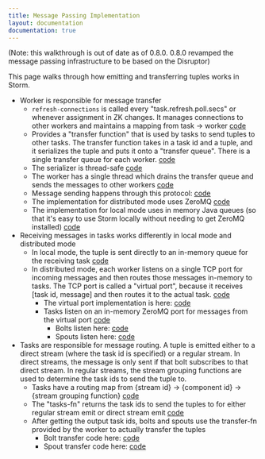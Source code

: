 ```yaml
---
title: Message Passing Implementation
layout: documentation
documentation: true
---
```

(Note: this walkthrough is out of date as of 0.8.0. 0.8.0 revamped the message passing infrastructure to be based on the Disruptor)

This page walks through how emitting and transferring tuples works in Storm.

- Worker is responsible for message transfer
   - `refresh-connections` is called every "task.refresh.poll.secs" or whenever assignment in ZK changes. It manages connections to other workers and maintains a mapping from task -> worker [code](https://github.com/apache/storm/blob/0.7.1/src/clj/backtype/storm/daemon/worker.clj#L123)
   - Provides a "transfer function" that is used by tasks to send tuples to other tasks. The transfer function takes in a task id and a tuple, and it serializes the tuple and puts it onto a "transfer queue". There is a single transfer queue for each worker. [code](https://github.com/apache/storm/blob/0.7.1/src/clj/backtype/storm/daemon/worker.clj#L56)
   - The serializer is thread-safe [code](https://github.com/apache/storm/blob/0.7.1/src/jvm/backtype/storm/serialization/KryoTupleSerializer.java#L26)
   - The worker has a single thread which drains the transfer queue and sends the messages to other workers [code](https://github.com/apache/storm/blob/0.7.1/src/clj/backtype/storm/daemon/worker.clj#L185)
   - Message sending happens through this protocol: [code](https://github.com/apache/storm/blob/0.7.1/src/clj/backtype/storm/messaging/protocol.clj)
   - The implementation for distributed mode uses ZeroMQ [code](https://github.com/apache/storm/blob/0.7.1/src/clj/backtype/storm/messaging/zmq.clj)
   - The implementation for local mode uses in memory Java queues (so that it's easy to use Storm locally without needing to get ZeroMQ installed) [code](https://github.com/apache/storm/blob/0.7.1/src/clj/backtype/storm/messaging/local.clj)
- Receiving messages in tasks works differently in local mode and distributed mode
   - In local mode, the tuple is sent directly to an in-memory queue for the receiving task [code](https://github.com/apache/storm/blob/0.7.1/src/clj/backtype/storm/messaging/local.clj#L21)
   - In distributed mode, each worker listens on a single TCP port for incoming messages and then routes those messages in-memory to tasks. The TCP port is called a "virtual port", because it receives [task id, message] and then routes it to the actual task. [code](https://github.com/apache/storm/blob/0.7.1/src/clj/backtype/storm/daemon/worker.clj#L204)
      - The virtual port implementation is here: [code](https://github.com/apache/storm/blob/0.7.1/src/clj/zilch/virtual_port.clj)
      - Tasks listen on an in-memory ZeroMQ port for messages from the virtual port [code](https://github.com/apache/storm/blob/0.7.1/src/clj/backtype/storm/daemon/task.clj#L201)
        - Bolts listen here: [code](https://github.com/apache/storm/blob/0.7.1/src/clj/backtype/storm/daemon/task.clj#L489)
        - Spouts listen here: [code](https://github.com/apache/storm/blob/0.7.1/src/clj/backtype/storm/daemon/task.clj#L382)
- Tasks are responsible for message routing. A tuple is emitted either to a direct stream (where the task id is specified) or a regular stream. In direct streams, the message is only sent if that bolt subscribes to that direct stream. In regular streams, the stream grouping functions are used to determine the task ids to send the tuple to.
  - Tasks have a routing map from {stream id} -> {component id} -> {stream grouping function} [code](https://github.com/apache/storm/blob/0.7.1/src/clj/backtype/storm/daemon/task.clj#L198)
  - The "tasks-fn" returns the task ids to send the tuples to for either regular stream emit or direct stream emit [code](https://github.com/apache/storm/blob/0.7.1/src/clj/backtype/storm/daemon/task.clj#L207)
  - After getting the output task ids, bolts and spouts use the transfer-fn provided by the worker to actually transfer the tuples
      - Bolt transfer code here: [code](https://github.com/apache/storm/blob/0.7.1/src/clj/backtype/storm/daemon/task.clj#L429)
      - Spout transfer code here: [code](https://github.com/apache/storm/blob/0.7.1/src/clj/backtype/storm/daemon/task.clj#L329)
